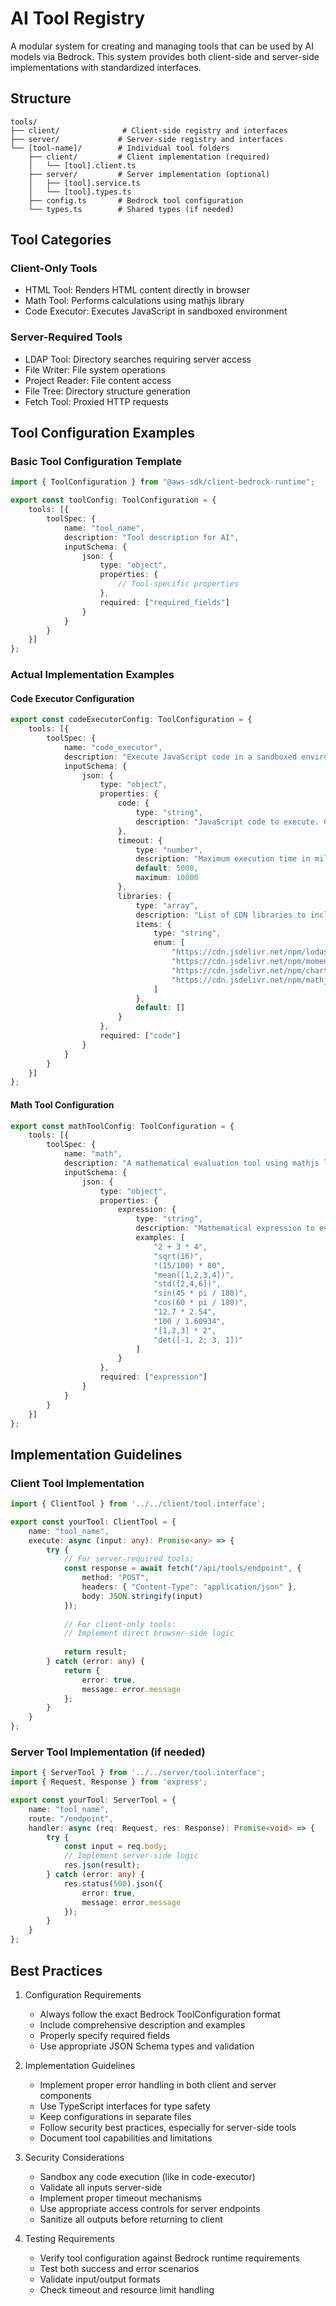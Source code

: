 # AI Tool Registry

A modular system for creating and managing tools that can be used by AI models via Bedrock. This system provides both client-side and server-side implementations with standardized interfaces.

## Structure

```
tools/
├── client/              # Client-side registry and interfaces
├── server/             # Server-side registry and interfaces
└── [tool-name]/        # Individual tool folders
    ├── client/         # Client implementation (required)
    │   └── [tool].client.ts
    ├── server/         # Server implementation (optional)
    │   ├── [tool].service.ts
    │   └── [tool].types.ts
    ├── config.ts       # Bedrock tool configuration
    └── types.ts        # Shared types (if needed)
```

## Tool Categories

### Client-Only Tools
- HTML Tool: Renders HTML content directly in browser
- Math Tool: Performs calculations using mathjs library
- Code Executor: Executes JavaScript in sandboxed environment

### Server-Required Tools
- LDAP Tool: Directory searches requiring server access
- File Writer: File system operations
- Project Reader: File content access
- File Tree: Directory structure generation
- Fetch Tool: Proxied HTTP requests

## Tool Configuration Examples

### Basic Tool Configuration Template

```typescript
import { ToolConfiguration } from "@aws-sdk/client-bedrock-runtime";

export const toolConfig: ToolConfiguration = {
    tools: [{
        toolSpec: {
            name: "tool_name",
            description: "Tool description for AI",
            inputSchema: {
                json: {
                    type: "object",
                    properties: {
                        // Tool-specific properties
                    },
                    required: ["required_fields"]
                }
            }
        }
    }]
};
```

### Actual Implementation Examples

#### Code Executor Configuration
```typescript
export const codeExecutorConfig: ToolConfiguration = {
    tools: [{
        toolSpec: {
            name: "code_executor",
            description: "Execute JavaScript code in a sandboxed environment with access to common libraries.",
            inputSchema: {
                json: {
                    type: "object",
                    properties: {
                        code: {
                            type: "string",
                            description: "JavaScript code to execute. Can use console.log for output."
                        },
                        timeout: {
                            type: "number",
                            description: "Maximum execution time in milliseconds",
                            default: 5000,
                            maximum: 10000
                        },
                        libraries: {
                            type: "array",
                            description: "List of CDN libraries to include",
                            items: {
                                type: "string",
                                enum: [
                                    "https://cdn.jsdelivr.net/npm/lodash@4.17.21/lodash.min.js",
                                    "https://cdn.jsdelivr.net/npm/moment@2.29.4/moment.min.js",
                                    "https://cdn.jsdelivr.net/npm/chart.js@4.4.1/dist/chart.umd.min.js",
                                    "https://cdn.jsdelivr.net/npm/mathjs@12.2.1/lib/browser/math.min.js"
                                ]
                            },
                            default: []
                        }
                    },
                    required: ["code"]
                }
            }
        }
    }]
};
```

#### Math Tool Configuration
```typescript
export const mathToolConfig: ToolConfiguration = {
    tools: [{
        toolSpec: {
            name: "math",
            description: "A mathematical evaluation tool using mathjs library. Always use direct mathematical expressions, not natural language.",
            inputSchema: {
                json: {
                    type: "object",
                    properties: {
                        expression: {
                            type: "string",
                            description: "Mathematical expression to evaluate",
                            examples: [
                                "2 + 3 * 4",
                                "sqrt(16)",
                                "(15/100) * 80",
                                "mean([1,2,3,4])",
                                "std([2,4,6])",
                                "sin(45 * pi / 180)",
                                "cos(60 * pi / 180)",
                                "12.7 * 2.54",
                                "100 / 1.60934",
                                "[1,2,3] * 2",
                                "det([-1, 2; 3, 1])"
                            ]
                        }
                    },
                    required: ["expression"]
                }
            }
        }
    }]
};
```

## Implementation Guidelines

### Client Tool Implementation
```typescript
import { ClientTool } from '../../client/tool.interface';

export const yourTool: ClientTool = {
    name: "tool_name",
    execute: async (input: any): Promise<any> => {
        try {
            // For server-required tools:
            const response = await fetch("/api/tools/endpoint", {
                method: "POST",
                headers: { "Content-Type": "application/json" },
                body: JSON.stringify(input)
            });
            
            // For client-only tools:
            // Implement direct browser-side logic
            
            return result;
        } catch (error: any) {
            return {
                error: true,
                message: error.message
            };
        }
    }
};
```

### Server Tool Implementation (if needed)
```typescript
import { ServerTool } from '../../server/tool.interface';
import { Request, Response } from 'express';

export const yourTool: ServerTool = {
    name: "tool_name",
    route: "/endpoint",
    handler: async (req: Request, res: Response): Promise<void> => {
        try {
            const input = req.body;
            // Implement server-side logic
            res.json(result);
        } catch (error: any) {
            res.status(500).json({
                error: true,
                message: error.message
            });
        }
    }
};
```

## Best Practices

1. Configuration Requirements
   - Always follow the exact Bedrock ToolConfiguration format
   - Include comprehensive description and examples
   - Properly specify required fields
   - Use appropriate JSON Schema types and validation

2. Implementation Guidelines
   - Implement proper error handling in both client and server components
   - Use TypeScript interfaces for type safety
   - Keep configurations in separate files
   - Follow security best practices, especially for server-side tools
   - Document tool capabilities and limitations

3. Security Considerations
   - Sandbox any code execution (like in code-executor)
   - Validate all inputs server-side
   - Implement proper timeout mechanisms
   - Use appropriate access controls for server endpoints
   - Sanitize all outputs before returning to client

4. Testing Requirements
   - Verify tool configuration against Bedrock runtime requirements
   - Test both success and error scenarios
   - Validate input/output formats
   - Check timeout and resource limit handling